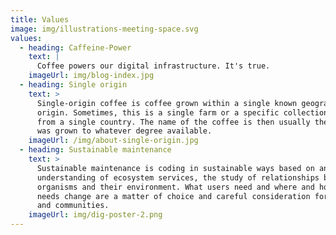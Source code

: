 ```yaml
---
title: Values
image: img/illustrations-meeting-space.svg
values:
  - heading: Caffeine-Power
    text: |
      Coffee powers our digital infrastructure. It's true.
    imageUrl: img/blog-index.jpg
  - heading: Single origin
    text: >
      Single-origin coffee is coffee grown within a single known geographic
      origin. Sometimes, this is a single farm or a specific collection of beans
      from a single country. The name of the coffee is then usually the place it
      was grown to whatever degree available.
    imageUrl: /img/about-single-origin.jpg
  - heading: Sustainable maintenance
    text: >
      Sustainable maintenance is coding in sustainable ways based on an
      understanding of ecosystem services, the study of relationships between
      organisms and their environment. What users need and where and how their
      needs change are a matter of choice and careful consideration for nature
      and communities.
    imageUrl: img/dig-poster-2.png
---
```

